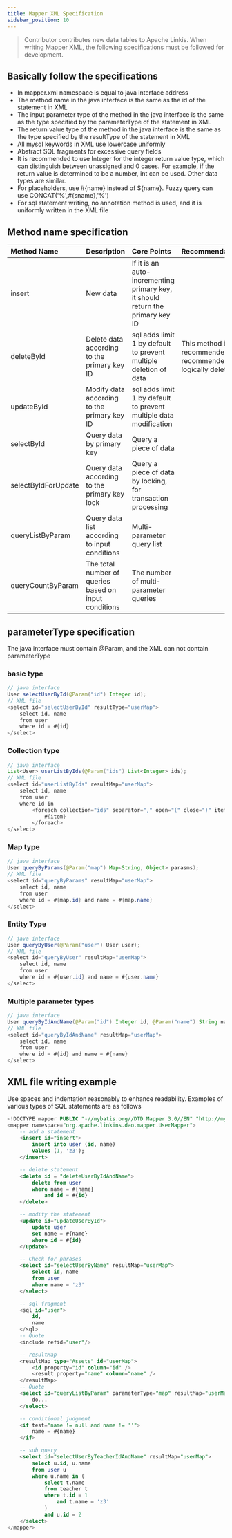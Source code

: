 ```yaml
---
title: Mapper XML Specification
sidebar_position: 10
---
```


> Contributor contributes new data tables to Apache Linkis. When writing Mapper XML, the following specifications must be followed for development.

## Basically follow the specifications
- In mapper.xml namespace is equal to java interface address  
- The method name in the java interface is the same as the id of the statement in XML  
- The input parameter type of the method in the java interface is the same as the type specified by the parameterType of the statement in XML
- The return value type of the method in the java interface is the same as the type specified by the resultType of the statement in XML
- All mysql keywords in XML use lowercase uniformly
- Abstract SQL fragments for excessive query fields
- It is recommended to use Integer for the integer return value type, which can distinguish between unassigned and 0 cases. For example, if the return value is determined to be a number, int can be used. Other data types are similar.
- For placeholders, use #{name} instead of ${name}. Fuzzy query can use CONCAT('%',#{sname},'%')
- For sql statement writing, no annotation method is used, and it is uniformly written in the XML file

## Method name specification

|Method Name|Description|Core Points|Recommendations|
|:---- |:--- |:--- |:--- |
|insert | New data | If it is an auto-incrementing primary key, it should return the primary key ID| |	 
|deleteById | Delete data according to the primary key ID | sql adds limit 1 by default to prevent multiple deletion of data | This method is not recommended, it is recommended to logically delete |
|updateById | Modify data according to the primary key ID | sql adds limit 1 by default to prevent multiple data modification | |	 
|selectById | Query data by primary key | Query a piece of data | |
|selectByIdForUpdate | Query data according to the primary key lock | Query a piece of data by locking, for transaction processing | |
|queryListByParam | Query data list according to input conditions | Multi-parameter query list | |
|queryCountByParam | The total number of queries based on input conditions | The number of multi-parameter queries | |

## parameterType specification
The java interface must contain @Param, and the XML can not contain parameterType
### basic type
````java
// java interface
User selectUserById(@Param("id") Integer id);
// XML file
<select id="selectUserById" resultType="userMap">
    select id, name
	from user
	where id = #{id}
</select>
````
### Collection type
````java
// java interface
List<User> userListByIds(@Param("ids") List<Integer> ids);
// XML file
<select id="userListByIds" resultMap="userMap">
	select id, name
	from user
	where id in
		<foreach collection="ids" separator="," open="(" close=")" item="item">
			#{item}
		</foreach>
</select>
````
### Map type
````java
// java interface
User queryByParams(@Param("map") Map<String, Object> parasms);
// XML file
<select id="queryByParams" resultMap="userMap">
	select id, name
	from user
	where id = #{map.id} and name = #{map.name}
</select>
````
### Entity Type
````java
// java interface
User queryByUser(@Param("user") User user);
// XML file
<select id="queryByUser" resultMap="userMap">
	select id, name
	from user
	where id = #{user.id} and name = #{user.name}
</select>
````
### Multiple parameter types
````java
// java interface
User queryByIdAndName(@Param("id") Integer id, @Param("name") String name);
// XML file
<select id="queryByIdAndName" resultMap="userMap">
	select id, name
	from user
	where id = #{id} and name = #{name}
</select>
````
## XML file writing example
Use spaces and indentation reasonably to enhance readability. Examples of various types of SQL statements are as follows
```sql
<!DOCTYPE mapper PUBLIC "-//mybatis.org//DTD Mapper 3.0//EN" "http://mybatis.org/dtd/mybatis-3-mapper.dtd">
<mapper namespace="org.apache.linkins.dao.mapper.UserMapper">
	-- add a statement
	<insert id="insert">
		insert into user (id, name)
		values ​​(1, 'z3');
	</insert>

	-- delete statement
	<delete id = "deleteUserByIdAndName">
		delete from user
		where name = #{name}
			and id = #{id}
	</delete>

	-- modify the statement
	<update id="updateUserById">
		update user
		set name = #{name}
		where id = #{id}
	</update>

	-- Check for phrases
	<select id="selectUserByName" resultMap="userMap">
		select id, name
		from user
		where name = 'z3'
	</select>

	-- sql fragment
	<sql id="user">
		id,
		name
	</sql>
	-- Quote
	<include refid="user"/>

	-- resultMap
	<resultMap type="Assets" id="userMap">  
		<id property="id" column="id" />  
		<result property="name" column="name" />
	</resultMap>
	-- Quote
	<select id="queryListByParam" parameterType="map" resultMap="userMap">
		do...
	</select>

	-- conditional judgment
	<if test="name != null and name != ''">  
		name = #{name}  
	</if>

	-- sub query
	<select id="selectUserByTeacherIdAndName" resultMap="userMap">
		select u.id, u.name
		from user u
		where u.name in (
			select t.name
			from teacher t
			where t.id = 1
				and t.name = 'z3'
			)
			and u.id = 2
	</select>
</mapper>
````